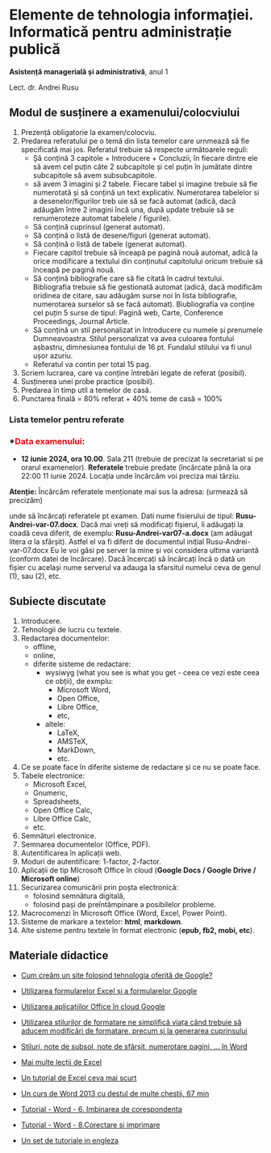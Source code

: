 # Elemente de tehnologia informației. Informatică pentru administrație publică

**Asistență managerială și administrativă**, anul 1

Lect. dr. Andrei Rusu

## Modul de susținere a examenului/colocviului

1. Prezență obligatorie la examen/colocviu. 
2. Predarea referatului pe o temă din lista temelor care urnmează să fie specificată mai jos. Referatul trebuie să respecte următoarele reguli:
   - Șă conțină 3 capitole + Introducere + Concluzii, în fiecare dintre ele să avem cel puțin câte 2 subcapitole și cel puțin în jumătate dintre subcapitole să avem subsubcapitole. 
   - să avem 3 imagini și 2 tabele. Fiecare tabel și imagine trebuie să fie numerotată și să conțină un text explicativ. Numerotarea tabelelor si a desenelor/figurilor treb uie să se facă automat (adică, dacă adăugăm între 2 imagini încă una, după update trebuie să se renumeroteze automat tabelele / figurile). 
   - Să conțină cuprinsul (generat automat). 
   - Să conțină o listă de desene/figuri (generat automat). 
   - Să conțină o listă de tabele (generat automat).
   - Fiecare capitol trebuie să înceapă pe pagină nouă automat, adică la orice modificare a textului din conținutul capitolului oricum trebuie să înceapă pe pagină nouă. 
   - Să conțină bibliografie care să fie citată în cadrul textului. Bibliografia trebuie să fie gestionată automat (adică, dacă modificăm oridinea de citare, sau adăugăm surse noi în lista bibliografie, numerotarea surselor să se facă automat). Biubliografia va conține cel puțin 5 surse de tipul: Pagină web, Carte, Conference Proceedings, Journal Article. 
   - Să conțină un stil personalizat in Introducere cu numele și prenumele Dumneavoastra. Stilul personalizat va avea culoarea fontului așbastru, dimnesiunea fontului de 16 pt. Fundalul stilului va fi unul ușor azuriu.
   - Referatul va contin per total 15 pag. 
3. Scriem lucrarea, care va conține întrebări legate de referat (posibil). 
4. Susținerea unei probe practice (posibil). 
5. Predarea în timp util a temelor de casă. 
6. Punctarea finală = 80% referat + 40% teme de casă = 100% 

### Lista temelor pentru referate


<!-- /Lista_temelor.html 
- [Lista temelor pentru referate](./Lista-teme-ama1-2020-a.htm) -  

- Alocarea temelor către studenți - urmează să apară - [Alocarea temelor către studenți](ama1_teme.html).  (./ap1_teme.html).-->


### *<span style="color:red;" >Data examenului</span>: 

* **12 iunie 2024, ora 10.00**. Sala 211 (trebuie de precizat la secretariat si pe orarul examenelor). __Referatele__ trebuie predate (încărcate până la ora 22:00 11 iunie 2024. Locația unde încărcăm voi preciza mai târziu.

**Atenție:** Încărcăm referatele menționate mai sus la adresa: (urmează să precizăm)

<!--
http://s.go.ro/szis19ws | parola: 352004 
-->

unde să încărcați referatele pt examen. Dati nume fisierului de tipul: **Rusu-Andrei-var-07.docx**. Dacă mai  vreți să modificați fișierul, îi adăugați la coadă ceva diferit, de exemplu: **Rusu-Andrei-var07-a.docx**
(am adăugat litera *a* la sfârșit). Astfel el va fi diferit de documentul inițial Rusu-Andrei-var-07.docx
​Eu le voi găsi pe server la mine și voi considera ultima variantă (conform datei de încărcare). Dacă încercați să încărcați încă o dată un fișier cu același nume serverul va adauga la sfarsitul numelui ceva de genul (1), sau (2), etc. 
  
 

## Subiecte discutate

1. Introducere. 
2. Tehnologii de lucru cu textele. 
3. Redactarea documentelor:
   - offline, 
   - online,
   - diferite sisteme de redactare: 
     * wysiwyg (what you see is what you get - ceea ce vezi este ceea ce obții), de exmplu:
       - Microsoft Word, 
       - Open Office,
       - Libre Office, 
       - etc,
     * altele: 
       - LaTeX, 
       - AMSTeX, 
       - MarkDown,
       - etc. 
4. Ce se poate face în diferite sisteme de redactare și ce nu se poate face. 
5. Tabele electronice: 
   - Microsoft Excel, 
   - Gnumeric, 
   - Spreadsheets, 
   - Open Office Calc, 
   - Libre Office Calc, 
   - etc. 
6. Semnături electronice. 
7. Semnarea documentelor (Office, PDF). 
8. Autentificarea în aplicații web.
9. Moduri de autentificare: 1-factor, 2-factor.
10. Aplicații de tip MIcrosoft Office în cloud (**Google Docs / Google Drive / Microsoft online**)
11. Securizarea comunicării prin poșta electronică: 
    - folosind semnătura digitală, 
    - folosind pași de preîntâmpinare a posibilelor probleme. 
12. Macrocomenzi în Microsoft Office (Word, Excel, Power Point).
13. Sisteme de markare a textelor: **html**, **markdown**.
14. Alte sisteme pentru textele în format electronic (**epub, fb2, mobi, etc**). 
 
## Materiale didactice

- [Cum creăm un site folosind tehnologia oferită de Google?](https://yadi.sk/i/RTkDJWHFuWeo5g)
- [Utilizarea formularelor Excel și a formularelor Google](https://yadi.sk/i/Byu0B5lWc6DUIQ)
- [Utilizarea aplicațiilor Office în cloud Google](https://yadi.sk/i/qTUpG0o9LtETmQ)
- [Utilizarea stilurilor de formatare ne simplifică viața când trebuie să aducem modificări de formatare, precum și la generarea cuprinsului](https://www.youtube.com/watch?v=rJuCXIp_aAg)
- [Stiluri, note de subsol, note de sfârșit, numerotare pagini, ... în Word](https://www.youtube.com/watch?v=Q-fAI0JH_vI)
- [Mai multe lecții de Excel](https://www.youtube.com/watch?v=P9aA4Wu8UXA&list=PL2ViIbunIh8SGKj6BqWpny8bPjNEF7w2o)
- [Un tutorial de Excel ceva mai scurt](https://www.youtube.com/watch?v=mOTEssNYrD0)
- [Un curs de Word 2013 cu destul de multe chestii, 67 min](https://www.youtube.com/watch?v=zasYnHPvR60)

- [Tutorial - Word - 6. Imbinarea de corespondenta](https://www.youtube.com/watch?v=hjbGW2kvD30)
- [Tutorial - Word - 8.Corectare si imprimare](https://www.youtube.com/watch?v=XiBDx2VktqY)
- [Un set de tutoriale in engleza](https://www.youtube.com/watch?v=ME_F9yypzsw&list=PLWPirh4EWFpHyWP7u5HOrr4s2-bycPpO6)
